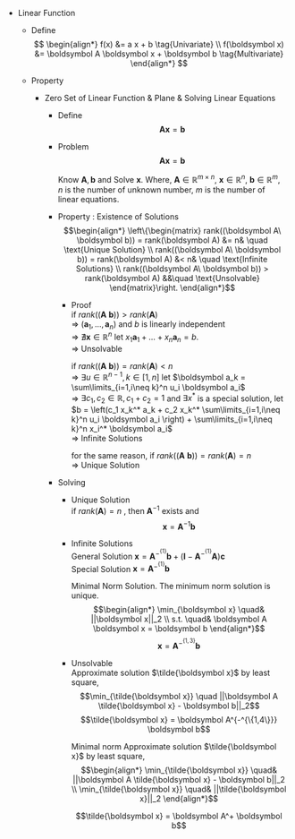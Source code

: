 * Linear Function  
  - Define
    $$
    \begin{align*}
      f(x) &= a x + b \tag{Univariate}  \\
      f(\boldsymbol x) &= \boldsymbol A \boldsymbol x + \boldsymbol b  \tag{Multivariate}
    \end{align*}
    $$

  - Property
    * Zero Set of Linear Function & Plane & Solving Linear Equations 
      - Define
        $$\boldsymbol A \boldsymbol x = \boldsymbol b$$ 
      - Problem
        $$\boldsymbol A \boldsymbol x = \boldsymbol b$$

        Know $\boldsymbol A, \boldsymbol b$ and Solve $\boldsymbol x$. Where, $\boldsymbol A \in \mathbb R^{m \times n}$, $\boldsymbol x \in \mathbb R^{n}$, $\boldsymbol b \in \mathbb R^m$, $n$ is the number of unknown number, $m$ is the number of linear equations.

      - Property : Existence of Solutions  
        $$\begin{align*}
          \left\{\begin{matrix}
            rank((\boldsymbol A\ \boldsymbol b)) = rank(\boldsymbol A) &= n& \quad \text{Unique Solution}  \\
            rank((\boldsymbol A\ \boldsymbol b)) = rank(\boldsymbol A) &< n& \quad \text{Infinite Solutions}  \\
            rank((\boldsymbol A\ \boldsymbol b)) > rank(\boldsymbol A) &&\quad \text{Unsolvable}
          \end{matrix}\right.
        \end{align*}$$

        - Proof  
          if $rank((\boldsymbol A\ \boldsymbol b)) > rank(\boldsymbol A)$  
          $\Rightarrow$ $(\boldsymbol a_1,...,\boldsymbol a_n)$ and $b$ is linearly independent  
          $\Rightarrow$ $\nexists \boldsymbol x \in \mathbb R^{n}$ let $x_1 \boldsymbol a_1 + ... + x_n \boldsymbol a_n = b$.  
          $\Rightarrow$ Unsolvable

          if $rank((\boldsymbol A\ \boldsymbol b)) = rank(\boldsymbol A) < n$  
          $\Rightarrow$ $\exists u \in \mathbb R^{n-1}, k \in [1, n]$ let $\boldsymbol a_k = \sum\limits_{i=1,i\neq k}^n u_i \boldsymbol a_i$  
          $\Rightarrow$ $\exists c_1, c_2 \in \mathbb R, c_1 + c_2 = 1$ and $\exists x^*$ is a special solution, let $b = \left(c_1 x_k^* a_k + c_2 x_k^* \sum\limits_{i=1,i\neq k}^n u_i \boldsymbol a_i \right) + \sum\limits_{i=1,i\neq k}^n x_i^* \boldsymbol a_i$  
          $\Rightarrow$ Infinite Solutions

          for the same reason, if $rank((\boldsymbol A\ \boldsymbol b)) = rank(\boldsymbol A) = n$  
          $\Rightarrow$ Unique Solution

      - Solving  
        - Unique Solution  
          if $rank(\boldsymbol A) = n$ , then $\boldsymbol A^{-1}$ exists and
          $$\boldsymbol x = \boldsymbol A^{-1} \boldsymbol b$$
          
        - Infinite Solutions    
          General Solution $\boldsymbol x = \boldsymbol A^{-^{\{1\}}} \boldsymbol b + (\boldsymbol I - \boldsymbol A^{-^{\{1\}}} \boldsymbol A) \boldsymbol c$  
          Special Solution $\boldsymbol x = \boldsymbol A^{-^{\{1\}}} \boldsymbol b$  

          Minimal Norm Solution. The minimum norm solution is unique.
          $$\begin{align*}
            \min_{\boldsymbol x} \quad& ||\boldsymbol x||_2  \\
            s.t. \quad& \boldsymbol A \boldsymbol x = \boldsymbol b
          \end{align*}$$
          $$\boldsymbol x = \boldsymbol A^{-^{\{1,3\}}} \boldsymbol b$$
            
        - Unsolvable  
          Approximate solution $\tilde{\boldsymbol x}$ by least square,
          $$\min_{\tilde{\boldsymbol x}} \quad ||\boldsymbol A \tilde{\boldsymbol x} - \boldsymbol b||_2$$
          $$\tilde{\boldsymbol x} = \boldsymbol A^{-^{\{1,4\}}} \boldsymbol b$$

          Minimal norm Approximate solution $\tilde{\boldsymbol x}$ by least square,
          $$\begin{align*}
            \min_{\tilde{\boldsymbol x}} \quad& ||\boldsymbol A \tilde{\boldsymbol x} - \boldsymbol b||_2  \\
            \min_{\tilde{\boldsymbol x}} \quad& ||\tilde{\boldsymbol x}||_2
          \end{align*}$$
          
          $$\tilde{\boldsymbol x} = \boldsymbol A^+ \boldsymbol b$$
